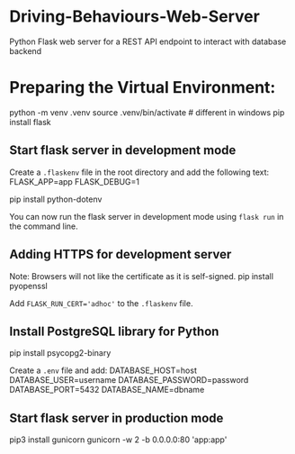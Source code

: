 # Driving-Behaviours-Web-Server
Python Flask web server for a REST API endpoint to interact with database backend


# Preparing the Virtual Environment:
python -m venv .venv
source .venv/bin/activate   # different in windows
pip install flask

## Start flask server in development mode
Create a `.flaskenv` file in the root directory and add the following text:
FLASK_APP=app
FLASK_DEBUG=1

pip install python-dotenv

You can now run the flask server in development mode using `flask run` in the command line.

## Adding HTTPS for development server
Note: Browsers will not like the certificate as it is self-signed.
pip install pyopenssl

Add `FLASK_RUN_CERT='adhoc'` to the `.flaskenv` file.

## Install PostgreSQL library for Python
pip install psycopg2-binary

Create a `.env` file and add:
DATABASE_HOST=host
DATABASE_USER=username
DATABASE_PASSWORD=password
DATABASE_PORT=5432
DATABASE_NAME=dbname


## Start flask server in production mode
pip3 install gunicorn
gunicorn -w 2 -b 0.0.0.0:80 'app:app'